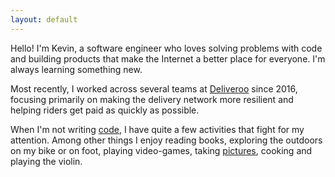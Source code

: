 ```yaml
---
layout: default
---
```


<div class="highlight">
  Hello! I'm Kevin, a software engineer who loves solving problems with code and building products
  that make the Internet a better place for everyone. I'm always learning something new.
</div>

Most recently, I worked across several teams at [Deliveroo](/work) since 2016, focusing primarily on
making the delivery network more resilient and helping riders get paid as quickly as possible.

When I'm not writing [code](https://github.com/kplattret), I have quite a few activities that fight
for my attention. Among other things I enjoy reading books, exploring the outdoors on my bike or on
foot, playing video-games, taking [pictures](https://instagram.com/kplattret), cooking and playing
the violin.
